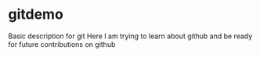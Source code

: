 # gitdemo
Basic description for git 
Here I am trying to learn about github and be ready for future contributions on github
